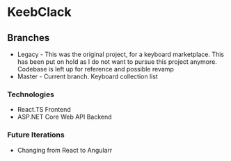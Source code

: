 # KeebClack
## Branches
* Legacy - This was the original project, for a keyboard marketplace. This has been put on hold as I do not want to pursue this project anymore. Codebase is left up for reference and possible revamp
* Master - Current branch. Keyboard collection list

### Technologies
* React.TS Frontend
* ASP.NET Core Web API Backend

### Future Iterations
* Changing from React to Angularr

